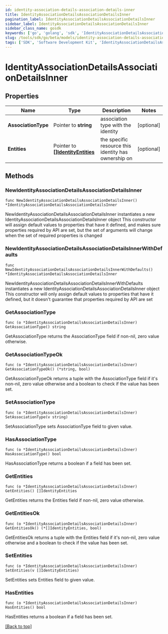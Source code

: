 ```yaml
---
id: identity-association-details-association-details-inner
title: IdentityAssociationDetailsAssociationDetailsInner
pagination_label: IdentityAssociationDetailsAssociationDetailsInner
sidebar_label: IdentityAssociationDetailsAssociationDetailsInner
sidebar_class_name: gosdk
keywords: ['go', 'golang', 'sdk', 'IdentityAssociationDetailsAssociationDetailsInner'] 
slug: /tools/sdk/go/beta/models/identity-association-details-association-details-inner
tags: ['SDK', 'Software Development Kit', 'IdentityAssociationDetailsAssociationDetailsInner']
---
```


# IdentityAssociationDetailsAssociationDetailsInner

## Properties

Name | Type | Description | Notes
------------ | ------------- | ------------- | -------------
**AssociationType** |  Pointer to **string** | association type with the identity | [optional] 
**Entities** |  Pointer to [**[]IdentityEntities**](identity-entities) | the specific resource this identity has ownership on | [optional] 

## Methods

### NewIdentityAssociationDetailsAssociationDetailsInner

`func NewIdentityAssociationDetailsAssociationDetailsInner() *IdentityAssociationDetailsAssociationDetailsInner`

NewIdentityAssociationDetailsAssociationDetailsInner instantiates a new IdentityAssociationDetailsAssociationDetailsInner object
This constructor will assign default values to properties that have it defined,
and makes sure properties required by API are set, but the set of arguments
will change when the set of required properties is changed

### NewIdentityAssociationDetailsAssociationDetailsInnerWithDefaults

`func NewIdentityAssociationDetailsAssociationDetailsInnerWithDefaults() *IdentityAssociationDetailsAssociationDetailsInner`

NewIdentityAssociationDetailsAssociationDetailsInnerWithDefaults instantiates a new IdentityAssociationDetailsAssociationDetailsInner object
This constructor will only assign default values to properties that have it defined,
but it doesn't guarantee that properties required by API are set

### GetAssociationType

`func (o *IdentityAssociationDetailsAssociationDetailsInner) GetAssociationType() string`

GetAssociationType returns the AssociationType field if non-nil, zero value otherwise.

### GetAssociationTypeOk

`func (o *IdentityAssociationDetailsAssociationDetailsInner) GetAssociationTypeOk() (*string, bool)`

GetAssociationTypeOk returns a tuple with the AssociationType field if it's non-nil, zero value otherwise
and a boolean to check if the value has been set.

### SetAssociationType

`func (o *IdentityAssociationDetailsAssociationDetailsInner) SetAssociationType(v string)`

SetAssociationType sets AssociationType field to given value.

### HasAssociationType

`func (o *IdentityAssociationDetailsAssociationDetailsInner) HasAssociationType() bool`

HasAssociationType returns a boolean if a field has been set.

### GetEntities

`func (o *IdentityAssociationDetailsAssociationDetailsInner) GetEntities() []IdentityEntities`

GetEntities returns the Entities field if non-nil, zero value otherwise.

### GetEntitiesOk

`func (o *IdentityAssociationDetailsAssociationDetailsInner) GetEntitiesOk() (*[]IdentityEntities, bool)`

GetEntitiesOk returns a tuple with the Entities field if it's non-nil, zero value otherwise
and a boolean to check if the value has been set.

### SetEntities

`func (o *IdentityAssociationDetailsAssociationDetailsInner) SetEntities(v []IdentityEntities)`

SetEntities sets Entities field to given value.

### HasEntities

`func (o *IdentityAssociationDetailsAssociationDetailsInner) HasEntities() bool`

HasEntities returns a boolean if a field has been set.


[[Back to top]](#) 


